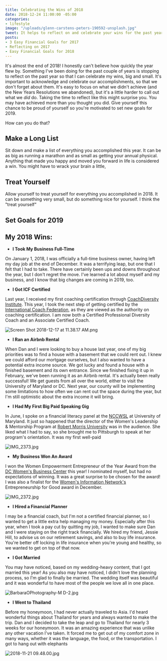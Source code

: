 ```yaml
---
title: Celebrating the Wins of 2018
date: 2018-12-24 11:00:00 -05:00
categories:
- lifestyle
image: "/uploads/glenn-carstens-peters-190592-unsplash.jpg"
tweet: It helps to reflect on and celebrate your wins for the past year.
posts:
- 3 Easy Financial Goals for 2017
- Reflecting on 2017
- Easy Financial Goals for 2018
---
```


It's almost the end of 2018! I honestly can't believe how quickly the year flew by. Something I've been doing for the past couple of years is stopping to reflect on the past year so that I can celebrate my wins, big and small. It's important to acknowledge and celebrate our accomplishments, so that we don't forget about them. It's easy to focus on what we didn't achieve (and the New Years Resolutions we abandoned), but it's a little harder to call out what we *did* do. Taking the time to reflect like this might surprise you. You may have achieved more than you thought you did. Give yourself this chance to be proud of yourself so you're motivated to set new goals for 2019.

How can you do that?

## Make a Long List

Sit down and make a list of everything you accomplished this year. It can be as big as running a marathon and as small as getting your annual physical. Anything that made you happy and moved you forward in life is considered a win. You might have to wrack your brain a little, 

## Treat Yourself

Allow yourself to treat yourself for everything you accomplished in 2018. It can be something very small, but do something nice for yourself. I think the "treat yourself" 

## Set Goals for 2019

## My 2018 Wins:

* **I Took My Business Full-Time**

On January 1, 2018, I was officially a full-time business owner, having left my day job at the end of December. It was a terrifying leap, but one that I felt that I had to take. There have certainly been ups and downs throughout the year, but I don't regret the move. I've learned a lot about myself and my business, and I know that big changes are coming in 2019, too.

* **I Got ICF Certified**

Last year, I received my first coaching certification through [CoachDiversity Institute](https://coachdiversity.com/). This year, I took the next step of getting certified by the [International Coach Federation](https://coachfederation.org/), as they are viewed as the authority on coaching certification. I am now both a Certified Professional Diversity Coach and an Associate Certified Coach.

![Screen Shot 2018-12-17 at 11.38.17 AM.png](/uploads/Screen%20Shot%202018-12-17%20at%2011.38.17%20AM.png)

* **I Ran an Airbnb Rental**

When Dan and I were looking to buy a house last year, one of my big priorities was to find a house with a basement that we could rent out. I knew we could afford our mortgage ourselves, but I also wanted to have a potential extra income source. We got lucky and found a house with a finished basement and its own entrance. Since we finished fixing it up in February, we've been running it as an Airbnb rental. It's actually been really successful! We get guests from all over the world, either to visit the University of Maryland or DC. Next year, our county will be implementing some limitations to how often we can rent out the space during the year, but I'm still optimistic about the extra income it will bring.

* **I Had My First Big Paid Speaking Gig**

In June, I spoke on a financial literacy panel at the [NCCWSL](https://www.nccwsl.org/) at University of Maryland. It just so happened that the director of the Women's Leadership & Mentorship Program at [Robert Morris University](https://www.rmu.edu/) was in the audience. She liked what I had to say, so she brought me to Pittsburgh to speak at her program's orientation. It was my first well-paid 

![IMG_2373.jpg](/uploads/IMG_2373.jpg)

* **My Business Won An Award**

I won the Women Empowerment Entrepreneur of the Year Award from the [DC Women's Business Center](http://dcwbc.org/) this year! I nominated myself, but had no expectations of winning. It was a great surprise to be chosen for the award! I was also a finalist for the [Women's Information Network's](https://winonline.org/) Entrepreneurship for Good award in December.

![IMG_2372.jpg](/uploads/IMG_2372.jpg)

* **I Hired a Financial Planner**

I may be a financial coach, but I'm not a certified financial planner, so I wanted to get a little extra help managing my money. Especially after this year, when I took a pay cut by quitting my job, I wanted to make sure Dan and I were staying on the right track financially. We hired my friend, Jessie Hill, to advise us on our retirement savings, and also to buy life insurance. You're better off locking in life insurance when you're young and healthy, so we wanted to get on top of that now.

* **I Got Married**

You may have noticed, based on my wedding-heavy content, that I got married this year! As you also may have noticed, I didn't love the planning process, so I'm glad to finally be married. The wedding itself was beautiful and it was wonderful to have most of the people we love all in one place.

![BarbaraOPhotography-M D-2.jpg](/uploads/BarbaraOPhotography-M%20D-2.jpg)

* **I Went to Thailand**

Before my honeymoon, I had never actually traveled to Asia. I'd heard wonderful things about Thailand for years and always wanted to make the trip. Dan and I decided to take the leap and go to Thailand for nearly 3 weeks for our honeymoon. It was an amazing experience that was unlike any other vacation I've taken. It forced me to get out of my comfort zone in many ways, whether it was the language, the food, or the transportation. I got to hang out with elephants

![2018-11-21 09.48.00.jpg](/uploads/2018-11-21%2009.48.00.jpg)